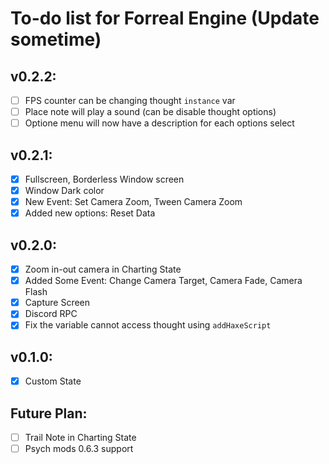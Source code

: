 # To-do list for Forreal Engine (Update sometime)
## v0.2.2:
- [ ] FPS counter can be changing thought `instance` var
- [ ] Place note will play a sound (can be disable thought options)
- [ ] Optione menu will now have a description for each options select

## v0.2.1:
- [X] Fullscreen, Borderless Window screen
- [X] Window Dark color
- [X] New Event: Set Camera Zoom, Tween Camera Zoom
- [X] Added new options: Reset Data

## v0.2.0:
- [X] Zoom in-out camera in Charting State
- [X] Added Some Event: Change Camera Target, Camera Fade, Camera Flash
- [X] Capture Screen
- [X] Discord RPC
- [X] Fix the variable cannot access thought using `addHaxeScript`

## v0.1.0:
- [X] Custom State

## Future Plan:
- [ ] Trail Note in Charting State
- [ ] Psych mods 0.6.3 support